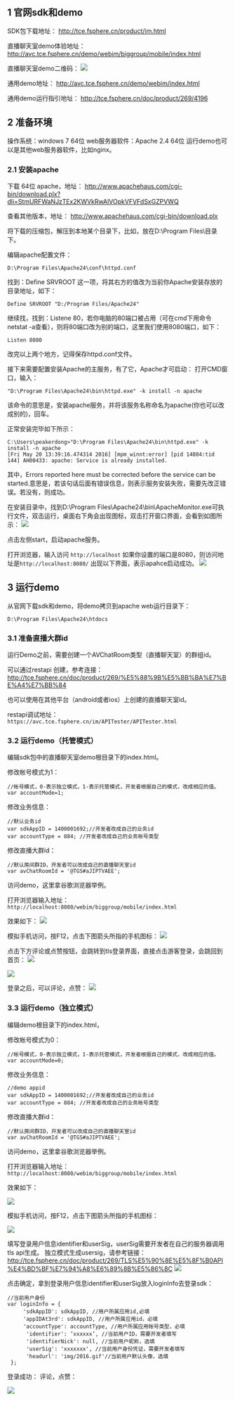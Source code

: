 ## 1 官网sdk和demo

SDK包下载地址：
http://tce.fsphere.cn/product/im.html

直播聊天室demo体验地址：
http://avc.tce.fsphere.cn/demo/webim/biggroup/mobile/index.html

直播聊天室demo二维码：
![](http://imgcache.tce.fsphere.cn/static/mccdn.qcloud.com/static/img/a188f7fd653c8237b362a7adea1f63b1/image.png)

通用demo地址：
http://avc.tce.fsphere.cn/demo/webim/index.html

通用demo运行指引地址：
http://tce.fsphere.cn/doc/product/269/4196


## 2 准备环境

操作系统：windows 7 64位
web服务器软件：Apache 2.4 64位
运行demo也可以是其他web服务器软件，比如nginx。

### 2.1 安装apache

下载 64位 apache，地址：
http://www.apachehaus.com/cgi-bin/download.plx?dli=StmURFWaNJzTEx2KWVkRwAlVOpkVFVFdSxGZPVWQ

查看其他版本，地址：
http://www.apachehaus.com/cgi-bin/download.plx

将下载的压缩包，解压到本地某个目录下，比如，放在D:\Program Files\目录下。

编辑apache配置文件：

```
D:\Program Files\Apache24\conf\httpd.conf
```

找到：Define SRVROOT 这一项，将其右方的值改为当前你Apache安装存放的目录地址，如下：

```
Define SRVROOT "D:/Program Files/Apache24"
```

继续找，找到：Listene 80，若你电脑的80端口被占用（可在cmd下用命令netstat -a查看），则将80端口改为别的端口，这里我们使用8080端口，如下：

```
Listen 8080
```

改完以上两个地方，记得保存httpd.conf文件。

接下来需要配置安装Apache的主服务，有了它，Apache才可启动：
打开CMD窗口，输入：

```
"D:\Program Files\Apache24\bin\httpd.exe" -k install -n apache
```
该命令的意思是，安装apache服务，并将该服务名称命名为apache(你也可以改成别的)，回车。

正常安装完毕如下所示：

```
C:\Users\peakerdong>"D:\Program Files\Apache24\bin\httpd.exe" -k install -n apache
[Fri May 20 13:39:16.474314 2016] [mpm_winnt:error] [pid 14884:tid 144] AH00433: apache: Service is already installed.
```

其中，Errors reported here must be corrected before the service can be started.意思是，若该句话后面有错误信息，则表示服务安装失败，需要先改正错误。若没有，则成功。

在安装目录中，找到D:\Program Files\Apache24\bin\ApacheMonitor.exe可执行文件，双击运行，桌面右下角会出现图标，双击打开窗口界面，会看到如图所示：
![](http://imgcache.tce.fsphere.cn/static/mccdn.qcloud.com/static/img/02ef4d509e5579661953a9cc3dc4ee59/image.png)

点击左侧start，启动apache服务。

打开浏览器，输入访问 `http://localhost`
如果你设置的端口是8080，则访问地址是`http://localhost:8080/`
出现以下界面，表示apahce启动成功。
![](http://imgcache.tce.fsphere.cn/static/mccdn.qcloud.com/static/img/1a051fa9cbedf08e55a979f732e824ef/image.png)

## 3 运行demo

从官网下载sdk和demo，将demo拷贝到apache web运行目录下：

```
D:\Program Files\Apache24\htdocs
```

### 3.1 准备直播大群id

运行Demo之前，需要创建一个AVChatRoom类型（直播聊天室）的群组id。

可以通过restapi 创建，参考连接：
http://tce.fsphere.cn/doc/product/269/%E5%88%9B%E5%BB%BA%E7%BE%A4%E7%BB%84

也可以使用在其他平台（android或者ios）上创建的直播聊天室id。

restapi调试地址：
`https://avc.tce.fsphere.cn/im/APITester/APITester.html`

### 3.2 运行demo（托管模式）

编辑sdk包中的直播聊天室demo根目录下的index.html。

修改帐号模式为1：

```
//帐号模式，0-表示独立模式，1-表示托管模式，开发者根据自己的模式，改成相应的值。
var accountMode=1;
```

修改业务信息：

```
//默认业务id
var sdkAppID = 1400001692;//开发者改成自己的业务id
var accountType = 884; //开发者改成自己的业务帐号类型
```

修改直播大群id：

```
//默认房间群ID，开发者可以改成自己的直播聊天室id
var avChatRoomId = '@TGS#aJIPTVAEE'; 
```

访问demo，这里拿谷歌浏览器举例。

打开浏览器输入地址：
`http://localhost:8080/webim/biggroup/mobile/index.html`

效果如下：
![](http://imgcache.tce.fsphere.cn/static/mccdn.qcloud.com/static/img/9994fb0d0f4073a77f5766a7abd5283d/image.png)

模拟手机访问，按F12，点击下图箭头所指的手机图标：
![](http://imgcache.tce.fsphere.cn/static/mccdn.qcloud.com/static/img/e71c925af3ea9d2e04ca0dbbea86fcee/image.png)

点击下方评论或点赞按钮，会跳转到tls登录界面，直接点击游客登录，会跳回到首页：
![](http://imgcache.tce.fsphere.cn/static/mccdn.qcloud.com/static/img/c604fbde4569278532eebc6d5eb7ebc7/image.png)

![](http://imgcache.tce.fsphere.cn/static/mccdn.qcloud.com/static/img/1f39be07a839ff47bd13a08a58b64647/image.png)

登录之后，可以评论，点赞：
![](http://imgcache.tce.fsphere.cn/static/mccdn.qcloud.com/static/img/aa37dcc2c32aa47c57f107bd0ea8785c/image.png)

### 3.3 运行demo（独立模式）


编辑demo根目录下的index.html，

修改帐号模式为0：

```
//帐号模式，0-表示独立模式，1-表示托管模式，开发者根据自己的模式，改成相应的值。
var accountMode=0;
```

修改业务信息：

```
//demo appid 
var sdkAppID = 1400001692;//开发者改成自己的业务id
var accountType = 884; //开发者改成自己的业务帐号类型
```

修改直播大群id：

```
//默认房间群ID，开发者可以改成自己的直播聊天室id
var avChatRoomId = '@TGS#aJIPTVAEE'; 
```

访问demo，这里拿谷歌浏览器举例。

打开浏览器输入地址：
`http://localhost:8080/webim/biggroup/mobile/index.html`

效果如下：

![](http://cs-1253400008.coscd.myqcloud.com/%E7%8B%AC%E7%AB%8B%E6%A8%A1%E5%BC%8F%E4%B8%80%E5%BC%80%E5%A7%8B%E6%95%88%E6%9E%9C.png)

模拟手机访问，按F12，点击下图箭头所指的手机图标：

![](http://cs-1253400008.coscd.myqcloud.com/%E7%8B%AC%E7%AB%8B%E6%A8%A1%E5%BC%8F%E7%99%BB%E5%BD%95demo.png)

填写登录用户信息identifier和userSig，userSig需要开发者在自己的服务器调用tls api生成。
独立模式生成usersig，请参考链接：
http://tce.fsphere.cn/doc/product/269/TLS%E5%90%8E%E5%8F%B0API%E4%BD%BF%E7%94%A8%E6%89%8B%E5%86%8C
 ![](http://cs-1253400008.coscd.myqcloud.com/%E7%8B%AC%E7%AB%8B%E6%A8%A1%E5%BC%8F%E7%99%BB%E5%BD%95%E5%B7%B2%E8%BE%93%E5%85%A5%E5%B8%90%E5%8F%B7.png)

点击确定，拿到登录用户信息identifier和userSig放入loginInfo去登录sdk：

```
//当前用户身份
var loginInfo = {
     'sdkAppID': sdkAppID, //用户所属应用id,必填
     'appIDAt3rd': sdkAppID, //用户所属应用id，必填
     'accountType': accountType, //用户所属应用帐号类型，必填
      'identifier': ‘xxxxxx’, //当前用户ID，需要开发者填写
      'identifierNick': null, //当前用户昵称，选填
      'userSig': 'xxxxxxx', //当前用户身份凭证，需要开发者填写
      'headurl': 'img/2016.gif'//当前用户默认头像，选填
 };

```
登录成功：
评论，点赞：

![](http://cs-1253400008.coscd.myqcloud.com/%E7%82%B9%E8%B5%9E%E3%80%81%E8%AF%84%E8%AE%BA.png)
